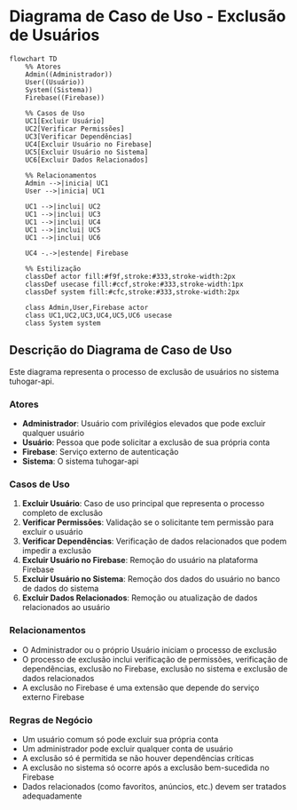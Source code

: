 # Diagrama de Caso de Uso - Exclusão de Usuários

```mermaid
flowchart TD
    %% Atores
    Admin((Administrador))
    User((Usuário))
    System((Sistema))
    Firebase((Firebase))
    
    %% Casos de Uso
    UC1[Excluir Usuário]
    UC2[Verificar Permissões]
    UC3[Verificar Dependências]
    UC4[Excluir Usuário no Firebase]
    UC5[Excluir Usuário no Sistema]
    UC6[Excluir Dados Relacionados]
    
    %% Relacionamentos
    Admin -->|inicia| UC1
    User -->|inicia| UC1
    
    UC1 -->|inclui| UC2
    UC1 -->|inclui| UC3
    UC1 -->|inclui| UC4
    UC1 -->|inclui| UC5
    UC1 -->|inclui| UC6
    
    UC4 -.->|estende| Firebase
    
    %% Estilização
    classDef actor fill:#f9f,stroke:#333,stroke-width:2px
    classDef usecase fill:#ccf,stroke:#333,stroke-width:1px
    classDef system fill:#cfc,stroke:#333,stroke-width:2px
    
    class Admin,User,Firebase actor
    class UC1,UC2,UC3,UC4,UC5,UC6 usecase
    class System system
```

## Descrição do Diagrama de Caso de Uso

Este diagrama representa o processo de exclusão de usuários no sistema tuhogar-api.

### Atores
- **Administrador**: Usuário com privilégios elevados que pode excluir qualquer usuário
- **Usuário**: Pessoa que pode solicitar a exclusão de sua própria conta
- **Firebase**: Serviço externo de autenticação
- **Sistema**: O sistema tuhogar-api

### Casos de Uso
1. **Excluir Usuário**: Caso de uso principal que representa o processo completo de exclusão
2. **Verificar Permissões**: Validação se o solicitante tem permissão para excluir o usuário
3. **Verificar Dependências**: Verificação de dados relacionados que podem impedir a exclusão
4. **Excluir Usuário no Firebase**: Remoção do usuário na plataforma Firebase
5. **Excluir Usuário no Sistema**: Remoção dos dados do usuário no banco de dados do sistema
6. **Excluir Dados Relacionados**: Remoção ou atualização de dados relacionados ao usuário

### Relacionamentos
- O Administrador ou o próprio Usuário iniciam o processo de exclusão
- O processo de exclusão inclui verificação de permissões, verificação de dependências, exclusão no Firebase, exclusão no sistema e exclusão de dados relacionados
- A exclusão no Firebase é uma extensão que depende do serviço externo Firebase

### Regras de Negócio
- Um usuário comum só pode excluir sua própria conta
- Um administrador pode excluir qualquer conta de usuário
- A exclusão só é permitida se não houver dependências críticas
- A exclusão no sistema só ocorre após a exclusão bem-sucedida no Firebase
- Dados relacionados (como favoritos, anúncios, etc.) devem ser tratados adequadamente
